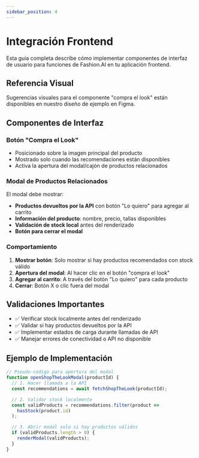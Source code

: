```yaml
---
sidebar_position: 4
---
```


# Integración Frontend

Esta guía completa describe cómo implementar componentes de interfaz de usuario para funciones de Fashion.AI en tu aplicación frontend.

## Referencia Visual

Sugerencias visuales para el componente "compra el look" están disponibles en nuestro diseño de ejemplo en Figma.

## Componentes de Interfaz

### Botón "Compra el Look"

- Posicionado sobre la imagen principal del producto
- Mostrado solo cuando las recomendaciones están disponibles
- Activa la apertura del modal/cajón de productos relacionados

### Modal de Productos Relacionados

El modal debe mostrar:

- **Productos devueltos por la API** con botón "Lo quiero" para agregar al carrito
- **Información del producto**: nombre, precio, tallas disponibles
- **Validación de stock local** antes del renderizado
- **Botón para cerrar el modal**

### Comportamiento

1. **Mostrar botón**: Solo mostrar si hay productos recomendados con stock válido
2. **Apertura del modal**: Al hacer clic en el botón "compra el look"
3. **Agregar al carrito**: A través del botón "Lo quiero" para cada producto
4. **Cerrar**: Botón X o clic fuera del modal

## Validaciones Importantes

- ✅ Verificar stock localmente antes del renderizado
- ✅ Validar si hay productos devueltos por la API
- ✅ Implementar estados de carga durante llamadas de API
- ✅ Manejar errores de conectividad o API no disponible

## Ejemplo de Implementación

```javascript
// Pseudo-código para apertura del modal
function openShopTheLookModal(productId) {
  // 1. Hacer llamada a la API
  const recommendations = await fetchShopTheLook(productId);

  // 2. Validar stock localmente
  const validProducts = recommendations.filter(product =>
    hasStock(product.id)
  );

  // 3. Abrir modal solo si hay productos válidos
  if (validProducts.length > 0) {
    renderModal(validProducts);
  }
}
```